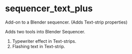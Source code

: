 # sequencer_text_plus
Add-on to a Blender sequencer. (Adds Text-strip properties) 

Adds two tools into Blender Sequencer.
  1. Typewriter effect in Text-strips.
  2. Flashing text in Text-strip.

